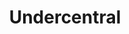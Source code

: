---
title: 'Undercentral'
symbol_image: '/images/symbols/kr/58.svg'
weight: 58
card: true
card_color: 'bg-symbol-red'
---